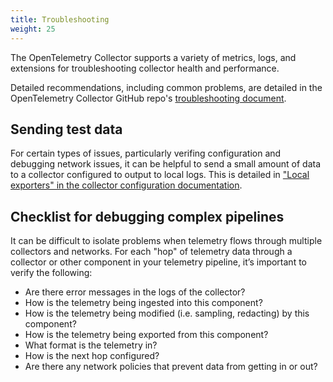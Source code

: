 ```yaml
---
title: Troubleshooting
weight: 25
---
```


The OpenTelemetry Collector supports a variety of metrics, logs, and extensions
for troubleshooting collector health and performance.

Detailed recommendations, including common problems, are detailed in the
OpenTelemetry Collector GitHub repo's
[troubleshooting document](https://github.com/open-telemetry/opentelemetry-collector/blob/main/docs/troubleshooting.md).

## Sending test data

For certain types of issues, particularly verifing configuration and debugging
network issues, it can be helpful to send a small amount of data to a collector
configured to output to local logs. This is detailed in
["Local exporters" in the collector configuration documentation](https://github.com/open-telemetry/opentelemetry-collector/blob/main/docs/troubleshooting.md#local-exporters).

## Checklist for debugging complex pipelines

It can be difficult to isolate problems when telemetry flows through multiple
collectors and networks. For each "hop" of telemetry data through a collector or
other component in your telemetry pipeline, it’s important to verify the
following:

- Are there error messages in the logs of the collector?
- How is the telemetry being ingested into this component?
- How is the telemetry being modified (i.e. sampling, redacting) by this
  component?
- How is the telemetry being exported from this component?
- What format is the telemetry in?
- How is the next hop configured?
- Are there any network policies that prevent data from getting in or out?
